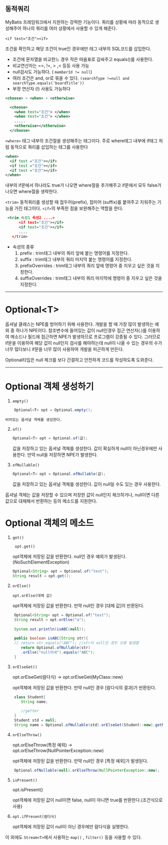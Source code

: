 ## 동적쿼리
MyBatis 프레임워크에서 지원하는 강력한 기능이다.
쿼리를 상황에 따라 동적으로 생성해주어 하나의 쿼리를 여러 상황에서 사용할 수 있게 해준다.

`<if test="조건"><if>`

  조건을 확인하고 해당 조건이 true인 경우에만 태그 내부의 SQL코드를 삽입한다.
  - 조건에 문자열을 비교한느 경우 작은 따옴표로 감싸주고 equals()를 사용한다.
  - 비교연산자는 ==, !=, > ,< 등등 사용 가능
  - null검사도 가능하다. ( `memberId != null`)
  - 여러 조건은 and, or로 묶을 수 있다. `(searchType !=null and searchType.equals('boardTitle'))`
  - 부정 연산자 (!) 사용도 가능하다

```xml
<choose> ~ <when> ~ <otherwise>

  <choose>
    <when test="조건"> </when> 
    <when test="조건"> </when> 
    .....
    <otherwise></otherwise>
  </choose>
```

` <where> `
    태그 내부의 조건절을 생성해주는 태그이다.
    주로 where태그 내부에 if태그 처럼 동적으로 쿼리를 삽입하는 태그를 사용한다  

```xml
<when>
  <if test ="조건"></if>
  <if test ="조건"></if>
  <if test ="조건"></if>
</when>
```

 내부의 if문에서 하나라도 true가 나오면 where절을 추가해주고 if문에서 모두 false가 나오면 where절을 생략한다.

`<trim>`
       동적쿼리를 생성할 때 접두어(prefix), 접미어 (suffix)를 붙여주고 지워주는 기능을 가진 태그이다. `<if>`의 부족한 점을 보완해주는 역할을 한다. 

```xml
 <trim 속성1 속성2 ....>
      <if test="조건"></if>
      <if test="조건"></if>
      ....
   </trim>
```
- 속성의 종류     
  1. prefix : trim태그 내부의 쿼리 앞에 붙는 명령어를 지정한다.
  2. suffix : trim태그 내부의 쿼리 마지막 붙는 명령어를 지정한다.
  3. prefixOverrides : trim태그 내부의 쿼리 앞에 명령어 중 지우고 싶은 것을 지정한다.
  4. suffixOverrides : trim태그 내부의 쿼리 마지막에 명령어 중 지우고 싶은 것을 지정한다.


---
# Optional\<T>

옵셔널 클래스는 NPE를 방어하기 위해 사용한다.
개발을 할 때 가장 많이 발생하는 예외 중 하나가 NPE이다. 참조변수에 들어있는 값이 null인경우 접근 연산자(.)를 이용하여 메소드나 필드에 접근하면 NPE가 발생하므로 프로그램이 강종될 수 있다.
그러므로 if문을 이용하여 해당 값이 null인지 검사를 해야하는데 null이 나올 수 있는 경우의 수가 너무 많다보니 if문을 너무 많이 사용하여 개발을 피곤하게 만든다. 

Optional타입은 null 체크를 보다 간결하고 안전하게 코드를 작성하도록 도와준다.


---
# Optional 객체 생성하기

1. `empty() `
```java
    Optional<T> opt = Optional.empty();
```
    비어있는 옵셔널 객체를 생성한다.
    
2. `of()`
    ```java
    Optional<T> opt = Optional.of(값);
    ```
    값을 저장하고 있는 옵셔널 객체를 생성한다. 값이 확실하게 null이 아닌경우에만 사용한다.
    만약 null을 저장하면 NPE가 발생한다.
    
3. `ofNullable()`
    ```java
    Optional<T> opt = Optional.ofNullable(값);
    ```
    
    값을 저장하고 있는 옵셔널 객체를 생성한다.  값이 null일 수도 있는 경우 사용한다. 
    

옵셔널 객체는 값을 저장할 수 있으며 저장한 값이 null인지 체크하거나, null이면 다른 값으로 대체해서 반환하는 등의 메소드를 지원한다.

# Optional 객체의 메소드

1. `get()`
    
   ` opt.get()`
    
    opt객체에 저장된 값을 반환한다. null인 경우 예외가 발생된다. (NoSuchElementException)
    
    ``` java
    Optional<String> opt = Optional.of("test");
    String result = opt.get();
    ```
    
    
2. `orElse()`
    
    `opt.orElse(대체 값)`
    
    opt객체에 저장된 값을 반환한다. 만약 null인 경우 [대체 값]이 반환된다.
    
```java
    Optional<String> opt = Optional.of("test");
    String result = opt.orElse("a");
    
    System.out.println(isABC(null));
    
    public boolean isABC(String str){
    // return str.equals("ABC"); //str이 null인 경우 오류 발생함
       return Optional.ofNullable(str)
       .orElse("null이네").equals("ABC");
    }
```
    

    
3. `orElseGet()`
    
    opt.orElseGet(람다식) → opt.orElseGet(MyClass::new)
    
    opt객체에 저장된 값을 반환한다. 만약 null인 경우 [람다식의 결과]가 반환된다.
```java
    class Student{
       String name;
    
       //getter
    }
    Student std = null;
    String name = Optional.ofNullable(std).orElseGet(Student::new).getName();
```


    
4. `orElseThrow()`
    
    opt.orElseThrow(특정 예외)  → opt.orElseThrow(NullPointerException::new)
    
    opt객체에 저장된 값을 반환한다. 만약 null인 경우 [특정 예외]가 발생된다.
    
``` java
    Optional.ofNullable(null).orElseThrow(NullPointerException::new);
```

    
5. `isPresent()`
    
    opt.isPresent()
    
    opt객체에 저장된 값이 null이면 false, null이 아니면 true를 반환한다.(조건식으로 사용)
    
6. `opt.ifPresent(람다식)`
    
    opt객체에 저장된 값이 null이 아닌 경우에만 람다식을 실행한다.
    

이 외에도 `Stream<T>`에서 사용하는 `map()` , `filter()` 등을 사용할 수 있다.





